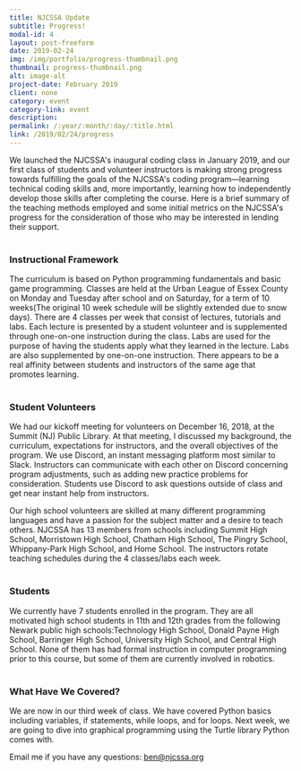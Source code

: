 ```yaml
---
title: NJCSSA Update
subtitle: Progress!
modal-id: 4
layout: post-freeform
date: 2019-02-24
img: /img/portfolio/progress-thumbnail.png
thumbnail: progress-thumbnail.png
alt: image-alt
project-date: February 2019
client: none
category: event
category-link: event
description:
permalink: /:year/:month/:day/:title.html
link: /2019/02/24/progress
---
```




We launched the NJCSSA's inaugural coding class in January 2019, and our first class of students and volunteer instructors is making strong progress towards fulfilling the goals of the NJCSSA's coding program―learning technical coding skills and, more importantly, learning how to independently develop those skills after completing the course. Here is a brief summary of the teaching methods employed and some initial metrics on the NJCSSA's progress for the consideration of those who may be interested in lending their support.
<br>
<br>
### Instructional Framework

The curriculum is based on Python programming fundamentals and basic game programming. Classes are held at the Urban League of Essex County on Monday and Tuesday after school and on Saturday, for a term of 10 weeks(The original 10 week schedule will be slightly extended due to snow days). There are 4 classes per week that consist of lectures, tutorials and labs. Each lecture is presented by a student volunteer and is supplemented through one-on-one instruction during the class. Labs are used for the purpose of having the students apply what they learned in the lecture. Labs are also supplemented by one-on-one instruction. There appears to be a real affinity between students and instructors of the same age that promotes learning. 
<br>
<br>

### Student Volunteers


We had our kickoff meeting for volunteers on December 16, 2018, at the Summit (NJ) Public Library. At that meeting, I discussed my background, the curriculum, expectations for instructors, and the overall objectives of the program. We use Discord, an instant messaging platform most similar to Slack. Instructors can communicate with each other on Discord concerning program adjustments, such as adding new practice problems for consideration. Students use Discord to ask questions outside of class and get near instant help from instructors.

Our high school volunteers are skilled at many different programming languages and have a passion for the subject matter and a desire to teach others. NJCSSA has 13 members from schools including Summit High School, Morristown High School, Chatham High School, The Pingry School, Whippany-Park High School, and Home School. The instructors rotate teaching schedules during the 4 classes/labs each week.
<br>
<br>

### Students


We currently have 7 students enrolled in the program. They are all motivated high school students in 11th and 12th grades from the following Newark public high schools:Technology High School, Donald Payne High School, Barringer High School, University High School, and Central High School. None of them has had formal instruction in computer programming prior to this course, but some of them are currently involved in robotics.
<br>
<br>

### What Have We Covered?


We are now in our third week of class. We have covered Python basics including variables, if statements, while loops, and for loops. Next week, we are going to dive into graphical programming using the Turtle library Python comes with.

Email me if you have any questions: ben@njcssa.org

